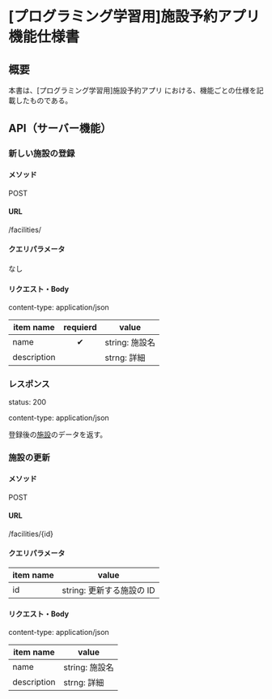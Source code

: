 # [プログラミング学習用]施設予約アプリ 機能仕様書

## 概要

本書は、[プログラミング学習用]施設予約アプリ における、機能ごとの仕様を記載したものである。

## API（サーバー機能）

### 新しい施設の登録

#### メソッド

POST

#### URL

/facilities/

#### クエリパラメータ

なし

#### リクエスト・Body

content-type: application/json

| item name   | requierd | value          |
| ----------- | :------: | -------------- |
| name        |    ✔     | string: 施設名 |
| description |          | strng: 詳細    |

### レスポンス

status: 200

content-type: application/json

登録後の[施設](./schemas.md#facility)のデータを返す。

### 施設の更新

#### メソッド

POST

#### URL

/facilities/{id}

#### クエリパラメータ

| item name | value                     |
| --------- | ------------------------- |
| id        | string: 更新する施設の ID |

#### リクエスト・Body

content-type: application/json

| item name   | value          |
| ----------- | -------------- |
| name        | string: 施設名 |
| description | strng: 詳細    |
